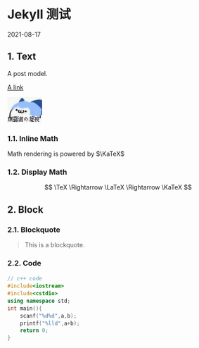 # Jekyll 测试

2021-08-17

## 1. Text

A post model.

[A link](../..)

![a baka](baka.jpg)

### 1.1. Inline Math

Math rendering is powered by $\KaTeX$

### 1.2. Display Math

$$
\TeX \Rightarrow \LaTeX \Rightarrow \KaTeX
$$

## 2. Block

### 2.1. Blockquote

> This is a blockquote.

### 2.2. Code

``` cpp
// c++ code
#include<iostream>
#include<cstdio>
using namespace std;
int main(){
    scanf("%d%d",a,b);
    printf("%lld",a+b);
    return 0;
}
```

